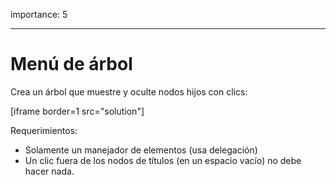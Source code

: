 importance: 5

---

# Menú de árbol

Crea un árbol que muestre y oculte nodos hijos con clics:

[iframe border=1 src="solution"]

Requerimientos:

- Solamente un manejador de elementos (usa delegación)
- Un clic fuera de los nodos de títulos (en un espacio vacío) no debe hacer nada.
